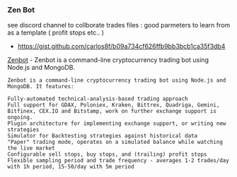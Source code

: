 ### Zen Bot 

see discord channel to collborate 
trades files : good parmeters to learn from as a template ( profit stops etc.. )
- https://gist.github.com/carlos8f/b09a734cf626ffb9bb3bcb1ca35f3db4

[Zenbot](https://github.com/DeviaVir/zenbot) - Zenbot is a command-line cryptocurrency trading bot using Node.js and MongoDB.
```
Zenbot is a command-line cryptocurrency trading bot using Node.js and MongoDB. It features:

Fully-automated technical-analysis-based trading approach
Full support for GDAX, Poloniex, Kraken, Bittrex, Quadriga, Gemini, Bitfinex, CEX.IO and Bitstamp, work on further exchange support is ongoing.
Plugin architecture for implementing exchange support, or writing new strategies
Simulator for Backtesting strategies against historical data
"Paper" trading mode, operates on a simulated balance while watching the live market
Configurable sell stops, buy stops, and (trailing) profit stops
Flexible sampling period and trade frequency - averages 1-2 trades/day with 1h period, 15-50/day with 5m period
```
